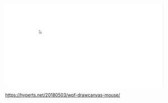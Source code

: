 ![Demo](https://raw.githubusercontent.com/kame-chan/WPF/master/SampleImages/drawMouse.gif)

https://hyperts.net/20180503/wpf-drawcanvas-mouse/

